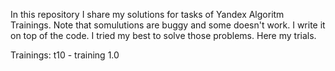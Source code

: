 In this repository I share my solutions for tasks of Yandex Algoritm Trainings.
Note that somulutions are buggy and some doesn't work. I write it on top of the code.
I tried my best to solve those problems. Here my trials.

Trainings:
t10 - training 1.0
